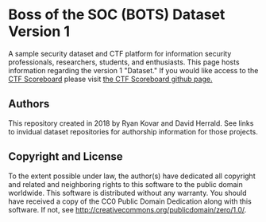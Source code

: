 # Boss of the SOC (BOTS) Dataset Version 1
A sample security dataset and CTF platform for information security professionals, researchers, students, and enthusiasts. This page hosts information regarding the version 1 "Dataset." If you would like access to the [CTF Scoreboard](https://github.com/splunk/SA-ctf_scoreboard) please visit [the CTF Scoreboard github page.](https://github.com/splunk/SA-ctf_scoreboard)

## Authors
This repository created in 2018 by Ryan Kovar and David Herrald. See links to invidual dataset repositories for authorship information for those projects.

## Copyright and License
To the extent possible under law, the author(s) have dedicated
all copyright and related and neighboring rights to this software
to the public domain worldwide. This software is distributed
without any warranty. You should have received a copy of the CC0
Public Domain Dedication along with this software. If not, see
http://creativecommons.org/publicdomain/zero/1.0/.
